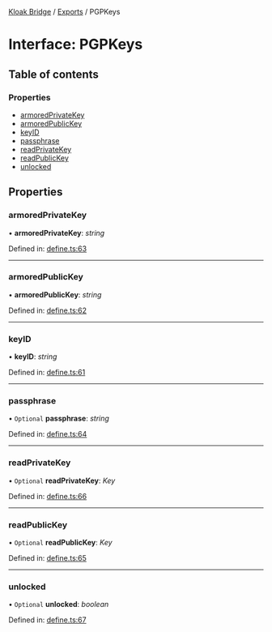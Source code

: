 [Kloak Bridge](../README.md) / [Exports](../modules.md) / PGPKeys

# Interface: PGPKeys

## Table of contents

### Properties

- [armoredPrivateKey](pgpkeys.md#armoredprivatekey)
- [armoredPublicKey](pgpkeys.md#armoredpublickey)
- [keyID](pgpkeys.md#keyid)
- [passphrase](pgpkeys.md#passphrase)
- [readPrivateKey](pgpkeys.md#readprivatekey)
- [readPublicKey](pgpkeys.md#readpublickey)
- [unlocked](pgpkeys.md#unlocked)

## Properties

### armoredPrivateKey

• **armoredPrivateKey**: *string*

Defined in: [define.ts:63](https://github.com/CoNET-project/kloak-bridge/blob/b3a27c9/src/define.ts#L63)

___

### armoredPublicKey

• **armoredPublicKey**: *string*

Defined in: [define.ts:62](https://github.com/CoNET-project/kloak-bridge/blob/b3a27c9/src/define.ts#L62)

___

### keyID

• **keyID**: *string*

Defined in: [define.ts:61](https://github.com/CoNET-project/kloak-bridge/blob/b3a27c9/src/define.ts#L61)

___

### passphrase

• `Optional` **passphrase**: *string*

Defined in: [define.ts:64](https://github.com/CoNET-project/kloak-bridge/blob/b3a27c9/src/define.ts#L64)

___

### readPrivateKey

• `Optional` **readPrivateKey**: *Key*

Defined in: [define.ts:66](https://github.com/CoNET-project/kloak-bridge/blob/b3a27c9/src/define.ts#L66)

___

### readPublicKey

• `Optional` **readPublicKey**: *Key*

Defined in: [define.ts:65](https://github.com/CoNET-project/kloak-bridge/blob/b3a27c9/src/define.ts#L65)

___

### unlocked

• `Optional` **unlocked**: *boolean*

Defined in: [define.ts:67](https://github.com/CoNET-project/kloak-bridge/blob/b3a27c9/src/define.ts#L67)
